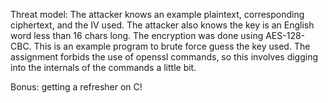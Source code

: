 Threat model: The attacker knows an example plaintext, corresponding ciphertext, and the IV used. The attacker also knows the key is an English word less than 16 chars long. The encryption was done using AES-128-CBC.
This is an example program to brute force guess the key used. The assignment forbids the use of openssl commands, so this involves digging into the internals of the commands a little bit. 

Bonus: getting a refresher on C!